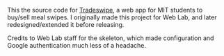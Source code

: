 This the source code for [Tradeswipe](https://tradeswipe-mit.com), a web app for MIT students to buy/sell meal swipes. I originally made this project for Web Lab, and later redesigned/extended it before releasing.

Credits to Web Lab staff for the skeleton, which made configuration and Google authentication much less of a headache.
